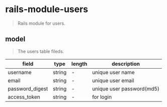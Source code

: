 # rails-module-users
> Rails module for users.


## model
> The users table fileds.

| field           | type   | length | description               |
| --------------- | ------ | ------ | ------------------------- |
| username        | string | -      | unique user name          |
| email           | string | -      | unique user email         |
| password_digest | string | -      | unique user password(md5) |
| access_token    | string | -      | for login                 |